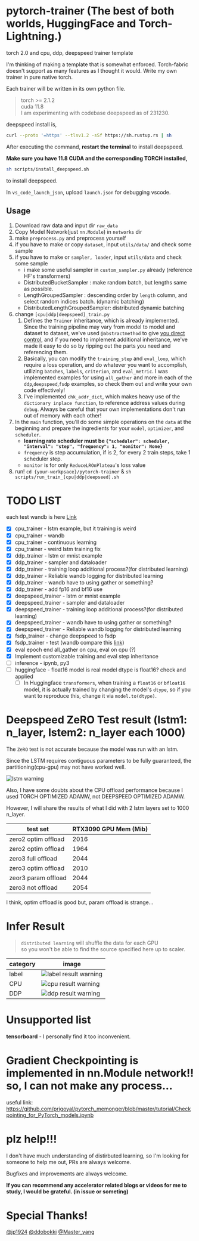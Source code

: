 # pytorch-trainer (The best of both worlds, HuggingFace and Torch-Lightning.)

torch 2.0 and cpu, ddp, deepspeed trainer template

I'm thinking of making a template that is somewhat enforced.
Torch-fabric doesn't support as many features as I thought it would.
Write my own trainer in pure native torch.

Each trainer will be written in its own python file.

>   torch >= 2.1.2</br>
>   cuda 11.8</br>
>   I am experimenting with codebase deepspeed as of 231230.

deepspeed install is,

```bash
curl --proto '=https' --tlsv1.2 -sSf https://sh.rustup.rs | sh
```

After executing the command, **restart the terminal** to install deepspeed.

**Make sure you have 11.8 CUDA and the corresponding TORCH installed,**

```bash
sh scripts/install_deepspeed.sh
```

to install deepspeed.

In `vs_code_launch_json`, upload `launch.json` for debugging vscode.

## Usage

1.   Download raw data and input dir `raw_data`
2.   Copy Model Network(just `nn.Module`) in `networks` dir
3.   make `preprocess.py` and preprocess yourself
4.   if you have to make or copy `dataset`, input `utils/data/` and check some sample
5.   if you have to make or `sampler, loader`, input `utils/data` and check some sample
     -   i make some useful sampler in `custom_sampler.py` already (reference HF's transformers)
     -   DistributedBucketSampler : make random batch, but lengths same as possible.
     -   LengthGroupedSampler : descending order by `length` column, and select random indices batch. (dynamic batching)
     -   DistributedLengthGroupedSampler: distributed dynamic batching
6.   change `[cpu|ddp|deepspeed]_train.py`
     1.   Defines the `Trainer` inheritance, which is already implemented.
          Since the training pipeline may vary from model to model and dataset to dataset, we've used `@abstractmethod` to give <u>you direct control</u>, and if you need to implement additional inheritance, we've made it easy to do so by ripping out the parts you need and referencing them.
     2.   Basically, you can modify the `training_step` and `eval_loop`, which require a loss operation, and do whatever you want to accomplish, utilizing `batches`, `labels`, `criterion`, and `eval_metric`.
          I was implemented examples for using `all_gather` and more in each of the `ddp`,`deepspeed`,`fsdp` examples, so check them out and write your own code effectively!
     3.   I've implemented `chk_addr_dict`, which makes heavy use of the `dictionary inplace function`, to reference address values during `debug`. Always be careful that your own implementations don't run out of memory with each other!
7.   In the `main` function, you'll do some simple operations on the `data` at the beginning and prepare the ingredients for your `model`, `optimizer`, and `scheduler`. 
     -   **learning rate scheduler must be `{"scheduler": scheduler, "interval": "step", "frequency": 1, "monitor": None}`**
     -   `frequency` is step accumulation, if is 2, for every 2 train steps, take 1 scheduler step.
     -   `monitor` is for only `ReduceLROnPlateau`'s loss value
8.   run! `cd {your-workpsace}/pytorch-trainer` & `sh scripts/run_train_[cpu|ddp|deepseed].sh`

# TODO LIST

each test wandb is here [Link](https://wandb.ai/bart_tadev/torch-trainer?workspace=user-bart_tadev)

-   [x] cpu_trainer - lstm example, but it training is weird
-   [x] cpu_trainer - wandb
-   [x] cpu_trainer - continuous learning
-   [x] cpu_trainer - weird lstm training fix
-   [x] ddp_trainer - lstm or mnist example
-   [x] ddp_trainer - sampler and dataloader
-   [x] ddp_trainer - training loop additional process?(for distributed learning)
-   [x] ddp_trainer - Reliable wandb logging for distributed learning
-   [x] ddp_trainer - wandb have to using gather or something?
-   [x] ddp_trainer - add fp16 and bf16 use
-   [x] deepspeed_trainer - lstm or mnist example
-   [x] deepspeed_trainer - sampler and dataloader
-   [x] deepspeed_trainer - training loop additional process?(for distributed learning)
-   [x] deepspeed_trainer - wandb have to using gather or something?
-   [x] deepspeed_trainer - Reliable wandb logging for distributed learning
-   [x] fsdp_trainer - change deepspeed to fsdp
-   [x] fsdp_trainer - test (wandb compare this [link](https://medium.com/nlplanet/bert-finetuning-with-hugging-face-and-training-visualizations-with-tensorboard-46368a57fc97))
-   [x] eval epoch end all_gather on cpu, eval on cpu (?)
-   [x] Implement customizable training and eval step inheritance
-   [ ] inference - ipynb, py3
-   [ ] huggingface - float16 model is real model dtype is float16? check and applied
    -   [ ] In Huggingface `transformers`, when training a `float16` or `bfloat16` model, it is actually trained by changing the model's `dtype`,
        so if you want to reproduce this, change it via `model.to(dtype)`.
# Deepspeed ZeRO Test result (lstm1: n_layer, lstem2: n_layer each 1000)

The `ZeRO` test is not accurate because the model was run with an lstm.

Since the LSTM requires contiguous parameters to be fully guaranteed, the partitioning(cpu-gpu) may not have worked well.

![lstm warning](./readme_img/readme_lstm.png)

Also, I have some doubts about the CPU offload performance because I used TORCH OPTIMIZED ADAMW, not DEEPSPEED OPTIMIZED ADAMW.


However, I will share the results of what I did with 2 lstm layers set to 1000 n_layer.

| test set            | RTX3090 GPU Mem (Mib) |
| ------------------- | --------------------- |
| zero2 optim offload | 2016                  |
| zero2 optim offload | 1964                  |
| zero3 full offload  | 2044                  |
| zero3 optim offload | 2010                  |
| zeor3 param offload | 2044                  |
| zero3 not offload   | 2054                  |

I think, optim offload is good but, param offload is strange...

# Infer Result
>   `distributed learning` will shuffle the data for each GPU <br />
>   so you won't be able to find the source specified here up to scaler. <br />

| category            | image                                                        |
| ------------------- | ------------------------------------------------------------ |
| label               | ![label result warning](./readme_img/kaggle_lstm_result.png) |
| CPU                 | ![cpu result warning](./readme_img/cpu_infer_result.png)     |
| DDP                 | ![ddp result warning](./readme_img/ddp_infer_result.png)     |

# Unsupported list

**tensorboard** - I personally find it too inconvenient.

# Gradient Checkpointing is implemented in nn.Module network!! so, I can not make any process...

useful link: https://github.com/prigoyal/pytorch_memonger/blob/master/tutorial/Checkpointing_for_PyTorch_models.ipynb

# plz help!!!

I don't have much understanding of distirbuted learning, so I'm looking for someone to help me out, PRs are always welcome.

Bugfixes and improvements are always welcome.

**If you can recommend any accelerator related blogs or videos for me to study, I would be grateful. (in issue or someting)**

# Special Thanks!

[@jp1924](https://github.com/jp1924) [@ddobokki](https://github.com/ddobokki) [@Master_yang](https://github.com/effortprogrammer)
